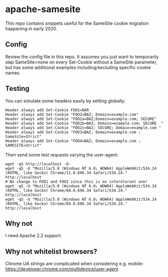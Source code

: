 # apache-samesite
This repo contains snippets useful for the SameSite cookie migration happening in early 2020.

## Config

Review the config file in this repo. It assumes you just want to temporarily slap SameSite=none
on every Set-Cookie without a SameSite parameter, but has some additional examples including/excluding
specific cookie names.

## Testing

You can simulate some headers easily by setting globally:

    Header always add Set-Cookie FOO1=BAR
    Header always add Set-Cookie "FOO2=BAZ; Domain=example.com"
    Header always add Set-Cookie "FOO2a=BAZ;Domain=example.com; SECURE"
    Header always add Set-Cookie "FOO2b=BAZ; Domain=example.com; SECURE  "
    Header always add Set-Cookie "FOO2c=BAZ; SECURE; Domain=example.com "
    Header always add Set-Cookie "FOO3=BAZ; Domain=example.com ; SameSite=Strict"
    Header always add Set-Cookie "FOO4=BAZ; Domain=example.com ; SAMESITE=Strict"

Then send some test requests varying the user-agent:

    wget -qS http://localhost -O-
    wget -qS -U "Mozilla/5.0 (Windows NT 6.0; WOW64) AppleWebKit/534.24 (KHTML, like Gecko) Chrome/11.0.696.34 Safari/534.24." http://localhost
    # No change to FOO1 and FOO2 since this is an interolerant one!
    wget -qS -U "Mozilla/5.0 (Windows NT 6.0; WOW64) AppleWebKit/534.24 (KHTML, like Gecko) Chrome/60.0.696.34 Safari/534.24." http://localhost
    wget -qS -U "Mozilla/5.0 (Windows NT 6.0; WOW64) AppleWebKit/534.24 (KHTML, like Gecko) Chrome/69.0.696.34 Safari/534.24." http://localhost

## Why not <If>

I need Apache 2.2 support.

## Why not whitelist browsers?

Chrome UA strings are complicated when considering e.g. mobile: https://developer.chrome.com/multidevice/user-agent

